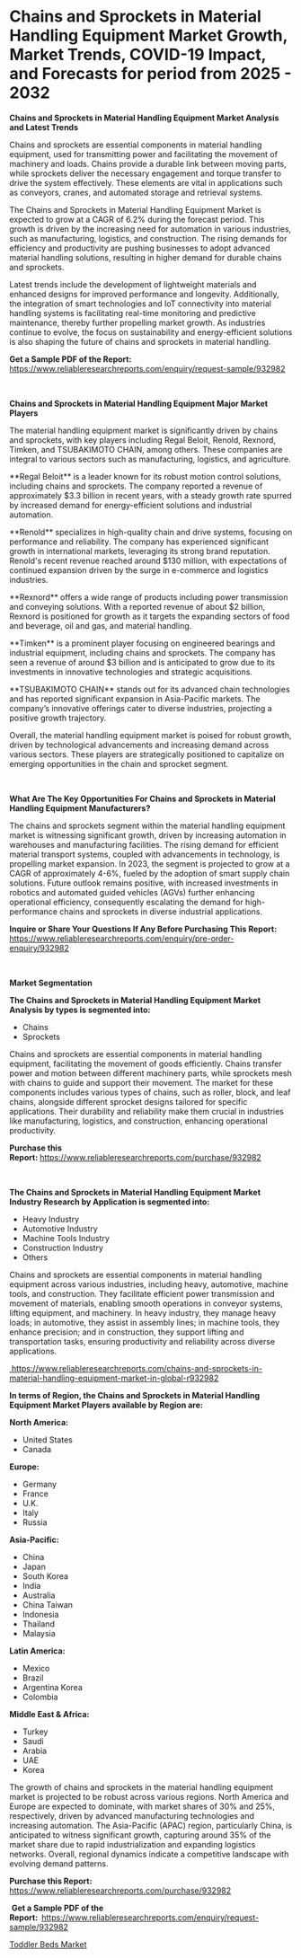 <p><h1>Chains and Sprockets in Material Handling Equipment Market Growth, Market Trends, COVID-19 Impact, and Forecasts for period from 2025 - 2032</h1></p><p><strong>Chains and Sprockets in Material Handling Equipment Market Analysis and Latest Trends</strong></p>
<p><p>Chains and sprockets are essential components in material handling equipment, used for transmitting power and facilitating the movement of machinery and loads. Chains provide a durable link between moving parts, while sprockets deliver the necessary engagement and torque transfer to drive the system effectively. These elements are vital in applications such as conveyors, cranes, and automated storage and retrieval systems.</p><p>The Chains and Sprockets in Material Handling Equipment Market is expected to grow at a CAGR of 6.2% during the forecast period. This growth is driven by the increasing need for automation in various industries, such as manufacturing, logistics, and construction. The rising demands for efficiency and productivity are pushing businesses to adopt advanced material handling solutions, resulting in higher demand for durable chains and sprockets.</p><p>Latest trends include the development of lightweight materials and enhanced designs for improved performance and longevity. Additionally, the integration of smart technologies and IoT connectivity into material handling systems is facilitating real-time monitoring and predictive maintenance, thereby further propelling market growth. As industries continue to evolve, the focus on sustainability and energy-efficient solutions is also shaping the future of chains and sprockets in material handling.</p></p>
<p><strong>Get a Sample PDF of the Report:&nbsp;</strong> <a href="https://www.reliableresearchreports.com/enquiry/request-sample/932982?utm_campaign=3561&utm_medium=2&utm_source=Github&utm_content=ia&utm_term=21032025&utm_id=chains-and-sprockets-in-material-handling-equipment">https://www.reliableresearchreports.com/enquiry/request-sample/932982</a></p>
<p>&nbsp;</p>
<p><strong>Chains and Sprockets in Material Handling Equipment Major Market Players</strong></p>
<p><p>The material handling equipment market is significantly driven by chains and sprockets, with key players including Regal Beloit, Renold, Rexnord, Timken, and TSUBAKIMOTO CHAIN, among others. These companies are integral to various sectors such as manufacturing, logistics, and agriculture.</p><p>**Regal Beloit** is a leader known for its robust motion control solutions, including chains and sprockets. The company reported a revenue of approximately $3.3 billion in recent years, with a steady growth rate spurred by increased demand for energy-efficient solutions and industrial automation.</p><p>**Renold** specializes in high-quality chain and drive systems, focusing on performance and reliability. The company has experienced significant growth in international markets, leveraging its strong brand reputation. Renold's recent revenue reached around $130 million, with expectations of continued expansion driven by the surge in e-commerce and logistics industries.</p><p>**Rexnord** offers a wide range of products including power transmission and conveying solutions. With a reported revenue of about $2 billion, Rexnord is positioned for growth as it targets the expanding sectors of food and beverage, oil and gas, and material handling.</p><p>**Timken** is a prominent player focusing on engineered bearings and industrial equipment, including chains and sprockets. The company has seen a revenue of around $3 billion and is anticipated to grow due to its investments in innovative technologies and strategic acquisitions.</p><p>**TSUBAKIMOTO CHAIN** stands out for its advanced chain technologies and has reported significant expansion in Asia-Pacific markets. The company’s innovative offerings cater to diverse industries, projecting a positive growth trajectory.</p><p>Overall, the material handling equipment market is poised for robust growth, driven by technological advancements and increasing demand across various sectors. These players are strategically positioned to capitalize on emerging opportunities in the chain and sprocket segment.</p></p>
<p>&nbsp;</p>
<p><strong>What Are The Key Opportunities For Chains and Sprockets in Material Handling Equipment Manufacturers?</strong></p>
<p><p>The chains and sprockets segment within the material handling equipment market is witnessing significant growth, driven by increasing automation in warehouses and manufacturing facilities. The rising demand for efficient material transport systems, coupled with advancements in technology, is propelling market expansion. In 2023, the segment is projected to grow at a CAGR of approximately 4-6%, fueled by the adoption of smart supply chain solutions. Future outlook remains positive, with increased investments in robotics and automated guided vehicles (AGVs) further enhancing operational efficiency, consequently escalating the demand for high-performance chains and sprockets in diverse industrial applications.</p></p>
<p><strong>Inquire or Share Your Questions If Any Before Purchasing This Report:</strong> <a href="https://www.reliableresearchreports.com/enquiry/pre-order-enquiry/932982?utm_campaign=3561&utm_medium=2&utm_source=Github&utm_content=ia&utm_term=21032025&utm_id=chains-and-sprockets-in-material-handling-equipment">https://www.reliableresearchreports.com/enquiry/pre-order-enquiry/932982</a></p>
<p>&nbsp;</p>
<p><strong>Market Segmentation</strong></p>
<p><strong>The Chains and Sprockets in Material Handling Equipment Market Analysis by types is segmented into:</strong></p>
<p><ul><li>Chains</li><li>Sprockets</li></ul></p>
<p><p>Chains and sprockets are essential components in material handling equipment, facilitating the movement of goods efficiently. Chains transfer power and motion between different machinery parts, while sprockets mesh with chains to guide and support their movement. The market for these components includes various types of chains, such as roller, block, and leaf chains, alongside different sprocket designs tailored for specific applications. Their durability and reliability make them crucial in industries like manufacturing, logistics, and construction, enhancing operational productivity.</p></p>
<p><strong>Purchase this Report:&nbsp;</strong><a href="https://www.reliableresearchreports.com/purchase/932982?utm_campaign=3561&utm_medium=2&utm_source=Github&utm_content=ia&utm_term=21032025&utm_id=chains-and-sprockets-in-material-handling-equipment">https://www.reliableresearchreports.com/purchase/932982</a></p>
<p>&nbsp;</p>
<p><strong>The Chains and Sprockets in Material Handling Equipment Market Industry Research by Application is segmented into:</strong></p>
<p><ul><li>Heavy Industry</li><li>Automotive Industry</li><li>Machine Tools Industry</li><li>Construction Industry</li><li>Others</li></ul></p>
<p><p>Chains and sprockets are essential components in material handling equipment across various industries, including heavy, automotive, machine tools, and construction. They facilitate efficient power transmission and movement of materials, enabling smooth operations in conveyor systems, lifting equipment, and machinery. In heavy industry, they manage heavy loads; in automotive, they assist in assembly lines; in machine tools, they enhance precision; and in construction, they support lifting and transportation tasks, ensuring productivity and reliability across diverse applications.</p></p>
<p><a href="https://www.reliableresearchreports.com/chains-and-sprockets-in-material-handling-equipment-market-in-global-r932982?utm_campaign=3561&utm_medium=2&utm_source=Github&utm_content=ia&utm_term=21032025&utm_id=chains-and-sprockets-in-material-handling-equipment">&nbsp;https://www.reliableresearchreports.com/chains-and-sprockets-in-material-handling-equipment-market-in-global-r932982</a></p>
<p><strong>In terms of Region, the Chains and Sprockets in Material Handling Equipment Market Players available by Region are:</strong></p>
<p>
    <p> <strong> North America: </strong>
        <ul>
            <li>United States</li>
            <li>Canada</li>
        </ul>
        </p> 
    <p> <strong> Europe: </strong>
        <ul>
            <li>Germany</li>
            <li>France</li>
            <li>U.K.</li>
            <li>Italy</li>
            <li>Russia</li>
        </ul>
        </p> 
    <p> <strong> Asia-Pacific: </strong>
        <ul>
            <li>China</li>
            <li>Japan</li>
            <li>South Korea</li>
            <li>India</li>
            <li>Australia</li>
            <li>China Taiwan</li>
            <li>Indonesia</li>
            <li>Thailand</li>
            <li>Malaysia</li>
        </ul>
        </p> 
    <p> <strong> Latin America: </strong>
        <ul>
            <li>Mexico</li>
            <li>Brazil</li>
            <li>Argentina Korea</li>
            <li>Colombia</li>
        </ul>
        </p> 
    <p> <strong> Middle East & Africa: </strong>
        <ul>
            <li>Turkey</li>
            <li>Saudi</li>
            <li>Arabia</li>
            <li>UAE</li>
            <li>Korea</li>
        </ul>
    </p>
    </p>
<p><p>The growth of chains and sprockets in the material handling equipment market is projected to be robust across various regions. North America and Europe are expected to dominate, with market shares of 30% and 25%, respectively, driven by advanced manufacturing technologies and increasing automation. The Asia-Pacific (APAC) region, particularly China, is anticipated to witness significant growth, capturing around 35% of the market share due to rapid industrialization and expanding logistics networks. Overall, regional dynamics indicate a competitive landscape with evolving demand patterns.</p></p>
<p><strong>Purchase this Report: </strong><a href="https://www.reliableresearchreports.com/purchase/932982?utm_campaign=3561&utm_medium=2&utm_source=Github&utm_content=ia&utm_term=21032025&utm_id=chains-and-sprockets-in-material-handling-equipment">https://www.reliableresearchreports.com/purchase/932982</a></p>
<p>&nbsp;<strong>Get a Sample PDF of the Report:&nbsp;&nbsp;</strong><a href="https://www.reliableresearchreports.com/enquiry/request-sample/932982?utm_campaign=3561&utm_medium=2&utm_source=Github&utm_content=ia&utm_term=21032025&utm_id=chains-and-sprockets-in-material-handling-equipment">https://www.reliableresearchreports.com/enquiry/request-sample/932982</a></p>
<p><strong></strong></p>
<p><p><a href="https://github.com/shamprenadw7/Market-Research-Report-List-1/blob/main/toddler-beds-market.md?utm_campaign=3561&utm_medium=2&utm_source=Github&utm_content=ia&utm_term=21032025&utm_id=chains-and-sprockets-in-material-handling-equipment">Toddler Beds Market</a></p></p>